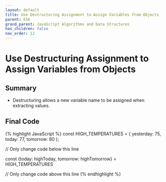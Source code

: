 ```yaml
---
layout: default
title: Use Destructuring Assignment to Assign Variables from Objects
parent: ES6
grand_parent: JavaScript Algorithms and Data Structures
has_children: false
nav_order: 12
---
```

# Use Destructuring Assignment to Assign Variables from Objects
## Summary
- Destructuring allows a new variable name to be assigned when extracting values.

## Final Code

{% highlight JavaScript %}
const HIGH_TEMPERATURES = {
  yesterday: 75,
  today: 77,
  tomorrow: 80
};

// Only change code below this line

const {today: highToday, tomorrow: highTomorrow} = HIGH_TEMPERATURES

// Only change code above this line
{% endhighlight %}